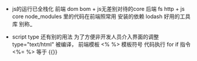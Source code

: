 - js的运行已全栈化
  前端 dom bom + js无差别对待的core
  后端 fs http + js core
  node_modules 里的代码在前端照常用
  安装的依赖 lodash 好用的工具库  别称_

- script type 还有别的用法
  为了方便非开发人员介入界面的调整 type="text/html" 被编译， 前端模板
  <% %> 模板符号 代码执行 for if 指令
  <%= %> 等于 {{}}